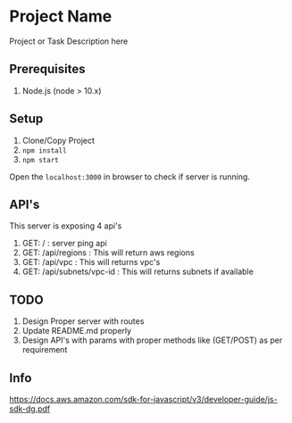 # Project Name


Project or Task Description here

## Prerequisites

1. Node.js (node > 10.x)


## Setup

1. Clone/Copy Project
2. `npm install`
3. `npm start`

Open the `localhost:3000` in browser to check if server is running.


## API's

This server is exposing 4 api's

1. GET: 
    / : server ping api
2. GET: 
    /api/regions : This will return aws regions
3. GET:
    /api/vpc : This will returns vpc's
4. GET:
    /api/subnets/vpc-id : This will returns subnets if available


## TODO

1. Design Proper server with routes
2. Update README.md properly
3. Design API's with params with proper methods like (GET/POST) as per requirement

## Info
https://docs.aws.amazon.com/sdk-for-javascript/v3/developer-guide/js-sdk-dg.pdf

